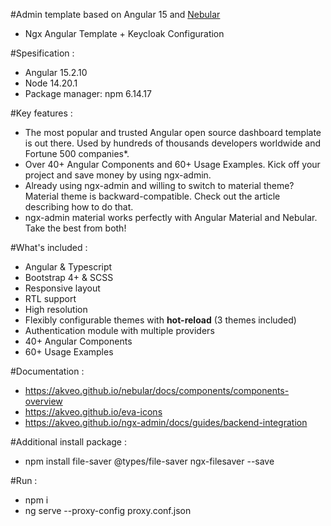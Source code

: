 #Admin template based on Angular 15 and <a href="https://github.com/akveo/nebular">Nebular</a>
- Ngx Angular Template + Keycloak Configuration

#Spesification :
- Angular 15.2.10
- Node 14.20.1
- Package manager: npm 6.14.17

#Key features :
- The most popular and trusted Angular open source dashboard template is out there. Used by hundreds of thousands developers worldwide and Fortune 500 companies\*.
- Over 40+ Angular Components and 60+ Usage Examples. Kick off your project and save money by using ngx-admin.
- Already using ngx-admin and willing to switch to material theme? Material theme is backward-compatible. Check out the article describing how to do that.
- ngx-admin material works perfectly with Angular Material and Nebular. Take the best from both!

#What's included :
- Angular & Typescript
- Bootstrap 4+ & SCSS
- Responsive layout
- RTL support
- High resolution
- Flexibly configurable themes with **hot-reload** (3 themes included)
- Authentication module with multiple providers
- 40+ Angular Components
- 60+ Usage Examples

#Documentation :
- https://akveo.github.io/nebular/docs/components/components-overview
- https://akveo.github.io/eva-icons
- https://akveo.github.io/ngx-admin/docs/guides/backend-integration

#Additional install package :
- npm install file-saver @types/file-saver ngx-filesaver --save

#Run :
- npm i
- ng serve --proxy-config proxy.conf.json



